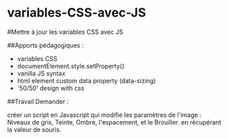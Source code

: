 # variables-CSS-avec-JS

#Mettre à jour les variables CSS avec JS

##Apports pédagogiques :

- variables CSS
- documentElement.style.setProperty()
- vanilla JS syntax
- html element custom data property (data-sizing)
- '50/50' design with css

##Travail Demander :

créer un script en Javascript qui modifie 
les paramètres de l'image : Niveaux de gris, Teinte, Ombre,
 l'espacement, et le Brouiller. en récupérant la valeur de souris.


